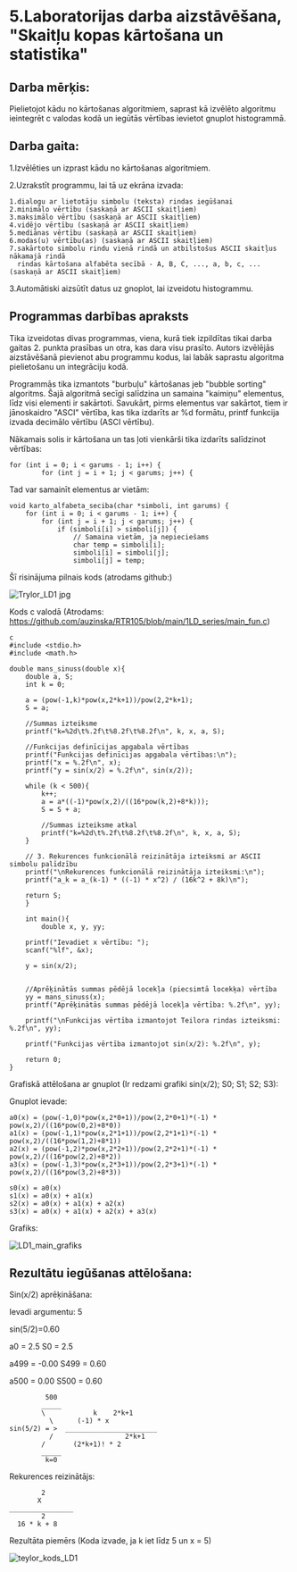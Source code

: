 # 5.Laboratorijas darba aizstāvēšana, "Skaitļu kopas kārtošana un statistika"

## Darba mērķis:
Pielietojot kādu no kārtošanas algoritmiem, saprast kā izvēlēto algoritmu ieintegrēt c valodas kodā un iegūtās vērtības ievietot gnuplot histogrammā.


## Darba gaita:

1.Izvēlēties un izprast kādu no kārtošanas algoritmiem.

2.Uzrakstīt programmu, lai tā uz ekrāna izvada:

    1.dialogu ar lietotāju simbolu (teksta) rindas iegūšanai
    2.minimālo vērtību (saskaņā ar ASCII skaitļiem)
    3.maksimālo vērtību (saskaņā ar ASCII skaitļiem)
    4.vidējo vērtību (saskaņā ar ASCII skaitļiem)
    5.mediānas vērtību (saskaņā ar ASCII skaitļiem)
    6.modas(u) vērtību(as) (saskaņā ar ASCII skaitļiem)
    7.sakārtoto simbolu rindu vienā rindā un atbilstošus ASCII skaitļus nākamajā rindā
      rindas kārtošana alfabēta secībā - A, B, C, ..., a, b, c, ... (saskaņā ar ASCII skaitļiem)

3.Automātiski aizsūtīt  datus uz gnoplot, lai izveidotu histogrammu.

## Programmas darbības apraksts

Tika izveidotas divas programmas, viena, kurā tiek izpildītas tikai darba gaitas 2. punkta prasības un otra, kas dara visu prasīto. Autors izvēlējās aizstāvēšanā pievienot abu programmu kodus, lai labāk saprastu algoritma pielietošanu un integrāciju kodā.

Programmās tika izmantots "burbuļu" kārtošanas jeb "bubble sorting" algoritms. Šajā algoritmā secīgi salīdzina un samaina "kaimiņu" elementus, līdz visi elementi ir sakārtoti. Savukārt, pirms elementus var sakārtot, tiem ir jānoskaidro "ASCI" vērtība, kas tika izdarīts ar %d formātu, printf funkcija izvada decimālo vērtību (ASCI vērtību).

Nākamais solis ir kārtošana un tas ļoti vienkārši tika izdarīts salīdzinot vērtības:
```
for (int i = 0; i < garums - 1; i++) {
        for (int j = i + 1; j < garums; j++) {
```

Tad var samainīt elementus ar vietām:
```
void karto_alfabeta_seciba(char *simboli, int garums) {
    for (int i = 0; i < garums - 1; i++) {
        for (int j = i + 1; j < garums; j++) {
            if (simboli[i] > simboli[j]) {
                // Samaina vietām, ja nepieciešams
                char temp = simboli[i];
                simboli[i] = simboli[j];
                simboli[j] = temp;
```
Šī risinājuma pilnais kods (atrodams github:)

![Trylor_LD1 jpg](https://github.com/auzinska/RTR105/assets/50238747/1bd3626f-4daf-432d-bf3a-470b0a266c2d)

Kods c valodā (Atrodams: https://github.com/auzinska/RTR105/blob/main/1LD_series/main_fun.c)
```
c
#include <stdio.h>
#include <math.h>

double mans_sinuss(double x){
    double a, S;
    int k = 0;

    a = (pow(-1,k)*pow(x,2*k+1))/pow(2,2*k+1); 
    S = a;
    
    //Summas izteiksme
    printf("k=%2d\t%.2f\t%8.2f\t%8.2f\n", k, x, a, S);

    //Funkcijas definīcijas apgabala vērtības
    printf("Funkcijas definīcijas apgabala vērtības:\n");
    printf("x = %.2f\n", x);
    printf("y = sin(x/2) = %.2f\n", sin(x/2));
    
    while (k < 500){
        k++;
        a = a*((-1)*pow(x,2)/((16*pow(k,2)+8*k)));
        S = S + a;
        
        //Summas izteiksme atkal
        printf("k=%2d\t%.2f\t%8.2f\t%8.2f\n", k, x, a, S);
    }
    
    // 3. Rekurences funkcionālā reizinātāja izteiksmi ar ASCII simbolu palīdzību
    printf("\nRekurences funkcionālā reizinātāja izteiksmi:\n");
    printf("a_k = a_(k-1) * ((-1) * x^2) / (16k^2 + 8k)\n");

    return S;
    }

    int main(){
        double x, y, yy;

    printf("Ievadiet x vērtību: ");
    scanf("%lf", &x);

    y = sin(x/2);

   
    //Aprēķinātās summas pēdējā locekļa (piecsimtā locekķa) vērtība
    yy = mans_sinuss(x);
    printf("Aprēķinātās summas pēdējā locekļa vērtība: %.2f\n", yy);

    printf("\nFunkcijas vērtība izmantojot Teilora rindas izteiksmi: %.2f\n", yy);

    printf("Funkcijas vērtība izmantojot sin(x/2): %.2f\n", y);

    return 0;
}
```



Grafiskā attēlošana ar gnuplot (Ir redzami grafiki sin(x/2); S0; S1; S2; S3):

Gnuplot ievade:
```
a0(x) = (pow(-1,0)*pow(x,2*0+1))/pow(2,2*0+1)*(-1) * pow(x,2)/((16*pow(0,2)+8*0))
a1(x) = (pow(-1,1)*pow(x,2*1+1))/pow(2,2*1+1)*(-1) * pow(x,2)/((16*pow(1,2)+8*1))
a2(x) = (pow(-1,2)*pow(x,2*2+1))/pow(2,2*2+1)*(-1) * pow(x,2)/((16*pow(2,2)+8*2))
a3(x) = (pow(-1,3)*pow(x,2*3+1))/pow(2,2*3+1)*(-1) * pow(x,2)/((16*pow(3,2)+8*3))

s0(x) = a0(x)
s1(x) = a0(x) + a1(x)
s2(x) = a0(x) + a1(x) + a2(x)
s3(x) = a0(x) + a1(x) + a2(x) + a3(x)
```

Grafiks:

![LD1_main_grafiks](https://github.com/auzinska/RTR105/assets/50238747/55ca2afb-8dcd-4d8e-b8ab-011ff96bcfa3)

## Rezultātu iegūšanas attēlošana:

Sin(x/2) aprēķināšana:

Ievadi argumentu: 5

sin(5/2)=0.60

a0 = 2.5 
S0 = 2.5

a499 = -0.00
S499 = 0.60

a500 = 0.00
S500 = 0.60
```         
         500
        _____
        \            k    2*k+1 
          \      (-1) * x
sin(5/2) = >  _______________________
          /                  2*k+1
        /       (2*k+1)! * 2
        _____
         k=0
```
Rekurences reizinātājs: 
```
        2
       X
________________
        2
  16 * k + 8
```
Rezultāta piemērs (Koda izvade, ja k iet līdz 5 un x = 5)

![teylor_kods_LD1](https://github.com/auzinska/RTR105/assets/50238747/fead361d-c57a-423b-bcc6-357e1c07b8d4)
